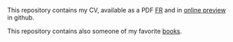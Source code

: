 This repository contains my CV, available as a PDF [FR](cv_nmuot.pdf) and in [online preview](cv_nmuot.md) in github.

This repository contains also someone of my favorite [books](books.md).
